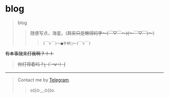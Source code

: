 # blog
>blog
>>随便写点，海星。(~~其实只是懒得码字～(￣▽￣～)(～￣▽￣)～~~)
>>> `(￣▽￣)～■干杯□～(￣▽￣)`

~~有本事就来打我啊？！！~~
>~~你打得着吗？ʅ（´◔౪◔）ʃ~~
----------
>Contact me by  [Telegram](https://t.me/callmehelp).
>>o((⊙﹏⊙))o.
